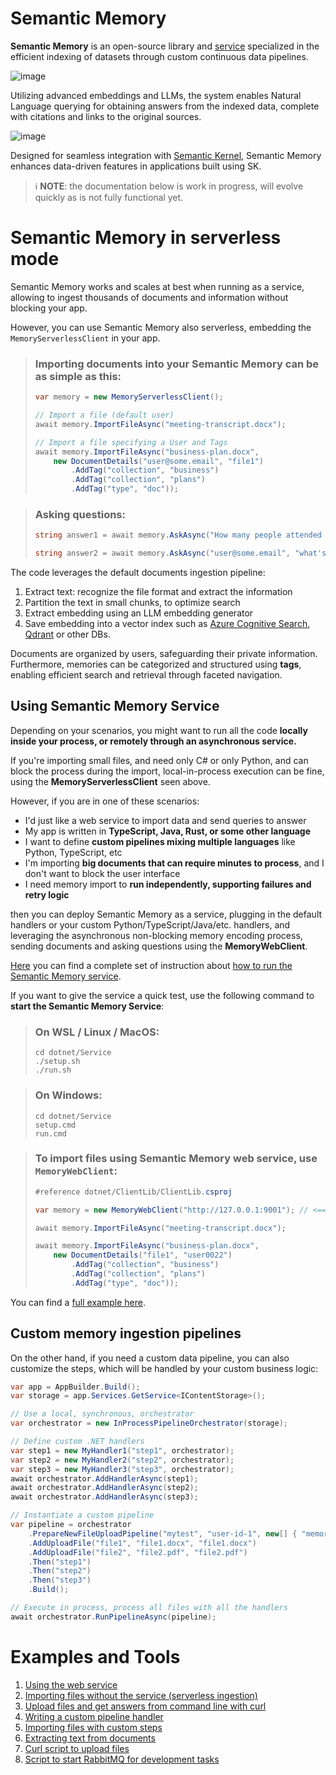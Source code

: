 # Semantic Memory

**Semantic Memory** is an open-source library and [service](dotnet/Service)
specialized in the efficient indexing of datasets through custom continuous data
pipelines.

![image](https://github.com/microsoft/semantic-memory/assets/371009/31894afa-d19e-4e9b-8d0f-cb889bf5c77f)

Utilizing advanced embeddings and LLMs, the system enables Natural Language
querying for obtaining answers from the indexed data, complete with citations
and links to the original sources.

![image](https://github.com/microsoft/semantic-memory/assets/371009/c5f0f6c3-814f-45bf-b055-063f23ed80ea)

Designed for seamless integration with
[Semantic Kernel](https://github.com/microsoft/semantic-kernel),
Semantic Memory enhances data-driven features in applications built using SK.

> ℹ️ **NOTE**: the documentation below is work in progress, will evolve quickly
> as is not fully functional yet.

# Semantic Memory in serverless mode

Semantic Memory works and scales at best when running as a service, allowing to
ingest thousands of documents and information without blocking your app.

However, you can use Semantic Memory also serverless, embedding the `MemoryServerlessClient`
in your app.

> ### Importing documents into your Semantic Memory can be as simple as this:
>
> ```csharp
> var memory = new MemoryServerlessClient();
>
> // Import a file (default user)
> await memory.ImportFileAsync("meeting-transcript.docx");
>
> // Import a file specifying a User and Tags
> await memory.ImportFileAsync("business-plan.docx",
>     new DocumentDetails("user@some.email", "file1")
>         .AddTag("collection", "business")
>         .AddTag("collection", "plans")
>         .AddTag("type", "doc"));
> ```

> ### Asking questions:
>
> ```csharp
> string answer1 = await memory.AskAsync("How many people attended the meeting?");
>
> string answer2 = await memory.AskAsync("user@some.email", "what's the project timeline?");
> ```

The code leverages the default documents ingestion pipeline:

1. Extract text: recognize the file format and extract the information
2. Partition the text in small chunks, to optimize search
3. Extract embedding using an LLM embedding generator
4. Save embedding into a vector index such as
   [Azure Cognitive Search](https://learn.microsoft.com/en-us/azure/search/vector-search-overview),
   [Qdrant](https://qdrant.tech/) or other DBs.

Documents are organized by users, safeguarding their private information.
Furthermore, memories can be categorized and structured using **tags**, enabling
efficient search and retrieval through faceted navigation.

## Using Semantic Memory Service

Depending on your scenarios, you might want to run all the code **locally
inside your process, or remotely through an asynchronous service.**

If you're importing small files, and need only C# or only Python, and can block
the process during the import, local-in-process execution can be fine, using
the **MemoryServerlessClient** seen above.

However, if you are in one of these scenarios:

* I'd just like a web service to import data and send queries to answer
* My app is written in **TypeScript, Java, Rust, or some other language**
* I want to define **custom pipelines mixing multiple languages**
  like Python, TypeScript, etc
* I'm importing **big documents that can require minutes to process**, and
  I don't want to block the user interface
* I need memory import to **run independently, supporting failures and retry
  logic**

then you can deploy Semantic Memory as a service, plugging in the
default handlers or your custom Python/TypeScript/Java/etc. handlers,
and leveraging the asynchronous non-blocking memory encoding process,
sending documents and asking questions using the **MemoryWebClient**.

[Here](dotnet/Service/README.md) you can find a complete set of instruction
about [how to run the Semantic Memory service](dotnet/Service/README.md).

If you want to give the service a quick test, use the following command
to **start the Semantic Memory Service**:

> ### On WSL / Linux / MacOS:
>
> ```shell
> cd dotnet/Service
> ./setup.sh
> ./run.sh
> ```

> ### On Windows:
>
> ```shell
> cd dotnet/Service
> setup.cmd
> run.cmd
> ```

> ### To import files using Semantic Memory **web service**, use `MemoryWebClient`:
>
> ```csharp
> #reference dotnet/ClientLib/ClientLib.csproj
>
> var memory = new MemoryWebClient("http://127.0.0.1:9001"); // <== URL where the web service is running
>
> await memory.ImportFileAsync("meeting-transcript.docx");
>
> await memory.ImportFileAsync("business-plan.docx",
>     new DocumentDetails("file1", "user0022")
>         .AddTag("collection", "business")
>         .AddTag("collection", "plans")
>         .AddTag("type", "doc"));
> ```

You can find a [full example here](samples/dotnet-WebClient/).

## Custom memory ingestion pipelines

On the other hand, if you need a custom data pipeline, you can also
customize the steps, which will be handled by your custom business logic:

```csharp
var app = AppBuilder.Build();
var storage = app.Services.GetService<IContentStorage>();

// Use a local, synchronous, orchestrator
var orchestrator = new InProcessPipelineOrchestrator(storage);

// Define custom .NET handlers
var step1 = new MyHandler1("step1", orchestrator);
var step2 = new MyHandler2("step2", orchestrator);
var step3 = new MyHandler3("step3", orchestrator);
await orchestrator.AddHandlerAsync(step1);
await orchestrator.AddHandlerAsync(step2);
await orchestrator.AddHandlerAsync(step3);

// Instantiate a custom pipeline
var pipeline = orchestrator
    .PrepareNewFileUploadPipeline("mytest", "user-id-1", new[] { "memory-collection" })
    .AddUploadFile("file1", "file1.docx", "file1.docx")
    .AddUploadFile("file2", "file2.pdf", "file2.pdf")
    .Then("step1")
    .Then("step2")
    .Then("step3")
    .Build();

// Execute in process, process all files with all the handlers
await orchestrator.RunPipelineAsync(pipeline);
```

# Examples and Tools

1. [Using the web service](samples/dotnet-WebClient)
2. [Importing files without the service (serverless ingestion)](samples/dotnet-Serverless)
3. [Upload files and get answers from command line with curl](samples/curl)
4. [Writing a custom pipeline handler](samples/dotnet-CustomHandler)
5. [Importing files with custom steps](samples/dotnet-ServerlessCustomPipeline)
6. [Extracting text from documents](samples/dotnet-ExtractTextFromDocs)
7. [Curl script to upload files](tools/upload-file.sh)
8. [Script to start RabbitMQ for development tasks](tools/run-rabbitmq.sh)
